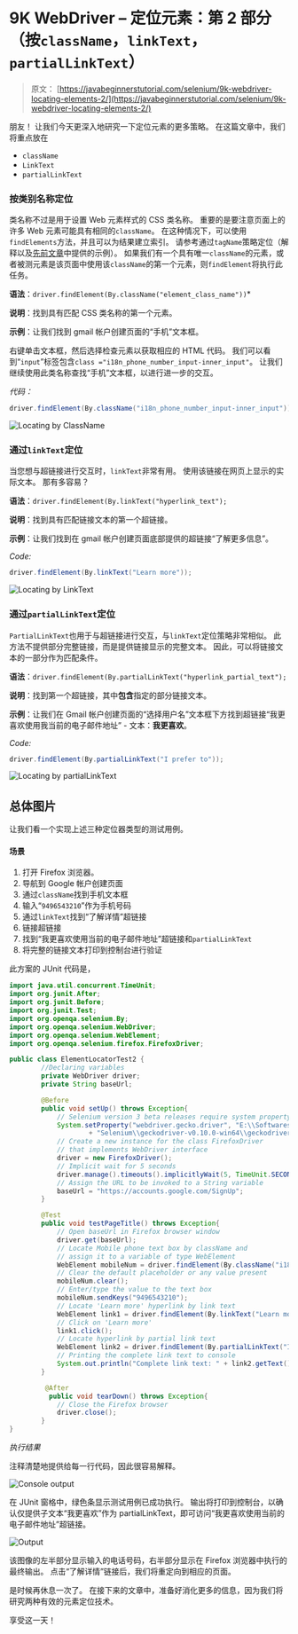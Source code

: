 # 9K WebDriver – 定位元素：第 2 部分（按`className`，`linkText`，`partialLinkText`）

> 原文： [https://javabeginnerstutorial.com/selenium/9k-webdriver-locating-elements-2/](https://javabeginnerstutorial.com/selenium/9k-webdriver-locating-elements-2/)

朋友！ 让我们今天更深入地研究一下定位元素的更多策略。 在这篇文章中，我们将重点放在

*   `className`
*   `LinkText`
*   `partialLinkText`

### 按类别名称定位

类名称不过是用于设置 Web 元素样式的 CSS 类名称。 重要的是要注意页面上的许多 Web 元素可能具有相同的`className`。 在这种情况下，可以使用`findElements`方法，并且可以为结果建立索引。 请参考通过`tagName`策略定位（解释以及[先前文章](https://javabeginnerstutorial.com/selenium/9j-webdriver-locating-elements-1/)中提供的示例）。 如果我们有一个具有唯一`className`的元素，或者被测元素是该页面中使用该`className`的第一个元素，则`findElement`将执行此任务。

**语法**：`driver.findElement(By.className("element_class_name"))`*

**说明**：找到具有匹配 CSS 类名称的第一个元素。

**示例**：让我们找到 gmail 帐户创建页面的“手机”文本框。

右键单击文本框，然后选择检查元素以获取相应的 HTML 代码。 我们可以看到“`input`”标签包含`class ="i18n_phone_number_input-inner_input"`。 让我们继续使用此类名称查找“手机”文本框，以进行进一步的交互。

*代码：*

```java
driver.findElement(By.className("i18n_phone_number_input-inner_input"));
```

![Locating by ClassName](img/35fbb3061abb7c05aa82266e0c5f1ebf.png)

### 通过`linkText`定位

当您想与超链接进行交互时，`linkText`非常有用。 使用该链接在网页上显示的实际文本。 那有多容易？

**语法**：`driver.findElement(By.linkText("hyperlink_text");`

**说明**：找到具有匹配链接文本的第一个超链接。

**示例**：让我们找到在 gmail 帐户创建页面底部提供的超链接“了解更多信息”。

*Code:*

```java
driver.findElement(By.linkText("Learn more"));
```

![Locating by LinkText](img/1a2edf43e534f498a4f3275dd5f6e4f3.png)

### 通过`partialLinkText`定位

`PartialLinkText`也用于与超链接进行交互，与`linkText`定位策略非常相似。 此方法不提供部分完整链接，而是提供链接显示的完整文本。 因此，可以将链接文本的一部分作为匹配条件。

**语法**：`driver.findElement(By.partialLinkText("hyperlink_partial_text");`

**说明**：找到第一个超链接，其中**包含**指定的部分链接文本。

**示例**：让我们在 Gmail 帐户创建页面的“选择用户名”文本框下方找到超链接“我更喜欢使用我当前的电子邮件地址” - 文本：**我更喜欢**。

*Code:*

```java
driver.findElement(By.partialLinkText("I prefer to"));
```

![Locating by partialLinkText](img/6a482332c4ee93dfee4745bc0fa27f77.png)

## 总体图片

让我们看一个实现上述三种定位器类型的测试用例。

#### 场景

1.  打开 Firefox 浏览器。
2.  导航到 Google 帐户创建页面
3.  通过`className`找到手机文本框
4.  输入“`9496543210`”作为手机号码
5.  通过`linkText`找到“了解详情”超链接
6.  链接超链接
7.  找到“我更喜欢使用当前的电子邮件地址”超链接和`partialLinkText`
8.  将完整的链接文本打印到控制台进行验证

此方案的 JUnit 代码是，

```java
import java.util.concurrent.TimeUnit;
import org.junit.After;
import org.junit.Before;
import org.junit.Test;
import org.openqa.selenium.By;
import org.openqa.selenium.WebDriver;
import org.openqa.selenium.WebElement;
import org.openqa.selenium.firefox.FirefoxDriver;

public class ElementLocatorTest2 {
		//Declaring variables
		private WebDriver driver; 
		private String baseUrl;

		@Before
		public void setUp() throws Exception{
			// Selenium version 3 beta releases require system property set up
			System.setProperty("webdriver.gecko.driver", "E:\\Softwares\\"
					+ "Selenium\\geckodriver-v0.10.0-win64\\geckodriver.exe");
			// Create a new instance for the class FirefoxDriver
			// that implements WebDriver interface
			driver = new FirefoxDriver();
			// Implicit wait for 5 seconds
			driver.manage().timeouts().implicitlyWait(5, TimeUnit.SECONDS);
			// Assign the URL to be invoked to a String variable
			baseUrl = "https://accounts.google.com/SignUp";
		}

		@Test
		public void testPageTitle() throws Exception{
			// Open baseUrl in Firefox browser window
			driver.get(baseUrl);
			// Locate Mobile phone text box by className and
			// assign it to a variable of type WebElement
			WebElement mobileNum = driver.findElement(By.className("i18n_phone_number_input-inner_input"));
			// Clear the default placeholder or any value present
			mobileNum.clear();
			// Enter/type the value to the text box
			mobileNum.sendKeys("9496543210");
			// Locate 'Learn more' hyperlink by link text
			WebElement link1 = driver.findElement(By.linkText("Learn more"));
			// Click on 'Learn more'
			link1.click();
			// Locate hyperlink by partial link text
			WebElement link2 = driver.findElement(By.partialLinkText("I prefer to"));
			// Printing the complete link text to console
			System.out.println("Complete link text: " + link2.getText());
		}

		 @After
		  public void tearDown() throws Exception{
			// Close the Firefox browser
			driver.close();
		}
}
```

*执行结果*

注释清楚地提供给每一行代码，因此很容易解释。

![Console output](img/ba6b69d34397c93cbfa5d3246cc4c6bb.png)

在 JUnit 窗格中，绿色条显示测试用例已成功执行。 输出将打印到控制台，以确认仅提供子文本“我更喜欢”作为 partialLinkText，即可访问“我更喜欢使用当前的电子邮件地址”超链接。

![Output](img/ec0d674929c66c5314ee6de72154ea7c.png)

该图像的左半部分显示输入的电话号码，右半部分显示在 Firefox 浏览器中执行的最终输出。 点击“了解详情”链接后，我们将重定向到相应的页面。

是时候再休息一次了。 在接下来的文章中，准备好消化更多的信息，因为我们将研究两种有效的元素定位技术。

享受这一天！

